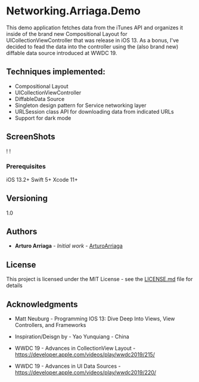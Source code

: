 # Networking.Arriaga.Demo

This demo application fetches data from the iTunes API and organizes it inside of the brand new Compositional Layout for UICollectionViewController that was release in iOS 13. As a bonus, I've decided to fead the data into the controller using the (also brand new) diffable data source introduced at WWDC 19.

## Techniques implemented:
* Compositional Layout
* UICollectionViewController
* DiffableData Source
* Singleton design pattern for Service networking layer
* URLSession class API for downloading data from indicated URLs
* Support for dark mode

## ScreenShots
! [](Networking.Demo/ScreenShots/Networking.SS.1.png)
! [](Networking.Demo/ScreenShots/Networking.SS.2.png)


### Prerequisites

iOS 13.2+
Swift 5+
Xcode 11+


## Versioning

1.0

## Authors

* **Arturo Arriaga** - *Initial work* - [ArturoArriaga](https://github.com/ArturoArriaga)


## License

This project is licensed under the MIT License - see the [LICENSE.md](LICENSE.md) file for details

## Acknowledgments

* Matt Neuburg - Programming IOS 13: Dive Deep Into Views, View Controllers, and Frameworks
* Inspiration/Deisgn by - Yao Yunquiang - China

* WWDC 19 - Advances in CollectionView Layout -  https://developer.apple.com/videos/play/wwdc2019/215/
* WWDC 19 - Advances in UI Data Sources - https://developer.apple.com/videos/play/wwdc2019/220/


